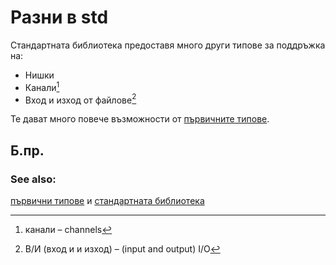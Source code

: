 # Разни в std 

Стандартната библиотека предоставя много други типове за поддръжка на:

* Нишки
* Канали[^channels]
* Вход и изход от файлове[^file_io]

Те дават много повече възможности от [първичните типове][primitives].

## Б.пр.

[^channels]: канали – channels

[^file_io]: В/И (вход и и изход) – (input and output) I/O  


### See also:

[първични типове][primitives] и [стандартната библиотека][std]

[primitives]: primitives.md
[std]: https://doc.rust-lang.org/std/
